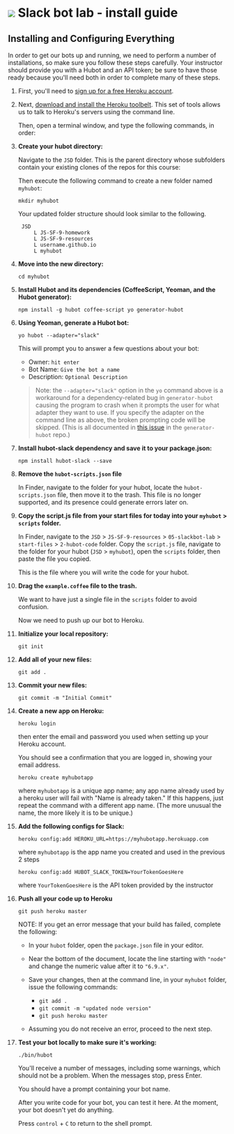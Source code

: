 # ![](https://ga-dash.s3.amazonaws.com/production/assets/logo-9f88ae6c9c3871690e33280fcf557f33.png) Slack bot lab - install guide

## Installing and Configuring Everything

In order to get our bots up and running, we need to perform a number of installations, so make sure you follow these steps carefully. 
Your instructor should provide you with a Hubot and an API token; be sure to have those ready because you'll need both in order to complete many of these steps.

1. First, you'll need to [sign up for a free Heroku account](http://heroku.com).

2. Next, [download and install the Heroku toolbelt](https://toolbelt.heroku.com/). This set of tools allows us to talk to Heroku's servers using the command line.

    Then, open a terminal window, and type the following commands, in order:

3. **Create your hubot directory:**

    Navigate to the `JSD` folder. This is the parent directory whose subfolders contain your existing clones of the repos for this course:

    Then execute the following command to create a new folder named `myhubot`:

     `mkdir myhubot`

    Your updated folder structure should look similar to the following.

        JSD
            L JS-SF-9-homework
            L JS-SF-9-resources
            L username.github.io
            L myhubot 



4. **Move into the new directory:**

    `cd myhubot`

5. **Install Hubot and its dependencies (CoffeeScript, Yeoman, and the Hubot generator):**

    `npm install -g hubot coffee-script yo generator-hubot`

6. **Using Yeoman, generate a Hubot bot:**

    `yo hubot --adapter="slack"`

    This will prompt you to answer a few questions about your bot:

    * Owner: `hit enter`
    * Bot Name: `Give the bot a name`
    * Description: `Optional Description`

    >Note: the `--adapter="slack"` option in the `yo` command above is a workaround for a dependency-related bug in `generator-hubot` causing the program to crash when it prompts the user for what adapter they want to use. If you specify the adapter on the command line as above, the broken prompting code will be skipped. (This is all documented in [this issue](https://github.com/github/generator-hubot/issues/64) in the `generator-hubot` repo.)

7. **Install hubot-slack dependency and save it to your package.json:**

    `npm install hubot-slack --save`

8. **Remove the `hubot-scripts.json` file**

    In Finder, navigate to the folder for your hubot, locate the `hubot-scripts.json` file, then move it to the trash. This file is no longer supported, and its presence could generate errors later on.

9. **Copy the script.js file from your start files for today into your `myhubot` > `scripts` folder.**

    In Finder, navigate to the `JSD` > `JS-SF-9-resources` > `05-slackbot-lab` > `start-files` > `2-hubot-code` folder. Copy the `script.js` file, navigate to the folder for your hubot (`JSD` > `myhubot`), open the `scripts` folder, then paste the file you copied.

    This is the file where you will write the code for your hubot.

10. **Drag the `example.coffee` file to the trash.**

    We want to have just a single file in the `scripts` folder to avoid confusion.

    Now we need to push up our bot to Heroku.

11. **Initialize your local repository:**

    `git init`

12. **Add all of your new files:**

    `git add .`

13. **Commit your new files:**

    `git commit -m "Initial Commit"`

14. **Create a new app on Heroku:**

    `heroku login`

    then enter the email and password you used when setting up your Heroku account.

    You should see a confirmation that you are logged in, showing your email address.

    `heroku create myhubotapp`

    where `myhubotapp` is a unique app name; any app name already used by a heroku user will fail with "Name is already taken." 
    If this happens, just repeat the command with a different app name. (The more unusual the name, the more likely it is to be unique.)

15. **Add the following configs for Slack:**

    `heroku config:add HEROKU_URL=https://myhubotapp.herokuapp.com`

    where `myhubotapp` is the app name you created and used in the previous 2 steps

    `heroku config:add HUBOT_SLACK_TOKEN=YourTokenGoesHere`

    where `YourTokenGoesHere` is the API token provided by the instructor

16. **Push all your code up to Heroku**

    `git push heroku master`

    NOTE: If you get an error message that your build has failed, complete the following:

    * In your `hubot` folder, open the `package.json` file in your editor.

    * Near the bottom of the document, locate the line starting with `"node"` and change the numeric value after it to `"6.9.x"`.

    * Save your changes, then at the command line, in your `myhubot` folder, issue the following commands:
        * `git add .`
        * `git commit -m "updated node version"`
        * `git push heroku master`
    * Assuming you do not receive an error, proceed to the next step.

17. **Test your bot locally to make sure it's working:**

    `./bin/hubot`

    You'll receive a number of messages, including some warnings, which should not be a problem. When the messages stop, press Enter.
    
    You should have a prompt containing your bot name. 

    After you write code for your bot, you can test it here. At the moment, your bot doesn't yet do anything.
    
    Press `control` + `C` to return to the shell prompt.